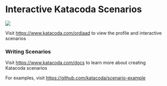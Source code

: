 # Interactive Katacoda Scenarios

[![](http://shields.katacoda.com/katacoda/ordiaad/count.svg)](https://www.katacoda.com/ordiaad "Get your profile on Katacoda.com")

Visit https://www.katacoda.com/ordiaad to view the profile and interactive scenarios

### Writing Scenarios
Visit https://www.katacoda.com/docs to learn more about creating Katacoda scenarios

For examples, visit https://github.com/katacoda/scenario-example
